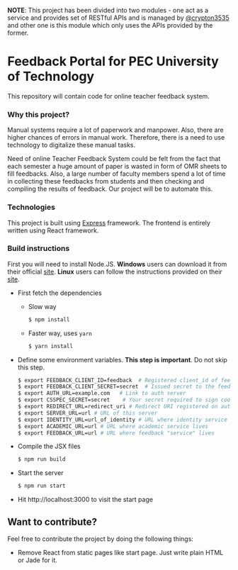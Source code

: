 **NOTE**: This project has been divided into two modules - one act as a service and provides set of RESTful APIs and is managed by [@crypton3535](https://github.com/crypton3535) and other one is this module which only uses the APIs provided by the former.

# Feedback Portal for PEC University of Technology

This repository will contain code for online teacher feedback system.

### Why this project?

Manual systems require a lot of paperwork and manpower. Also, there are higher chances of errors in manual work. Therefore, there is a need to use technology to digitalize these manual tasks.

Need of online Teacher Feedback System could be felt from the fact that each semester a huge amount of paper is wasted in form of OMR sheets to fill feedbacks. Also, a large number of faculty members spend a lot of time in collecting these feedbacks from students and then checking and compiling the results of feedback. Our project will be to automate this.

### Technologies
This project is built using [Express](https://expressjs.com/) framework. The frontend is entirely written using React framework.

### Build instructions
First you will need to install Node.JS. **Windows** users can download it from their official [site](https://nodejs.org/en/download/).
**Linux** users can follow the instructions provided on their [site](https://nodejs.org/en/download/package-manager/#debian-and-ubuntu-based-linux-distributions).

 + First fetch the dependencies
   + Slow way
     ```bash
     $ npm install
     ```

   + Faster way, uses `yarn`
     ```bash
     $ yarn install
     ```

 + Define some environment variables. **This step is important**. Do not skip this step.
    ```bash
    $ export FEEDBACK_CLIENT_ID=feedback  # Registered client_id of feedback-portal on auth server
    $ export FEEDBACK_CLIENT_SECRET=secret  # Issued secret to the feedback-portal by auth server
    $ export AUTH_URL=example.com   # Link to auth server
    $ export CSSPEC_SECRET=secret    # Your secret required to sign cookies
    $ export REDIRECT_URL=redirect_uri # Redirect URI registered on auth-server
    $ export SERVER_URL=url # URL of this server
    $ export IDENTITY_URL=url_of_identity # URL where identity service lives
    $ export ACADEMIC_URL=url # URL where academic service lives
    $ export FEEDBACK_URL=url # URL where feedback "service" lives
    ```

 + Compile the JSX files
    ```bash
    $ npm run build
    ```

 + Start the server
    ```bash
    $ npm run start
    ```

 + Hit http://localhost:3000 to visit the start page

## Want to contribute?
Feel free to contribute the project by doing the following things:
 + Remove React from static pages like start page. Just write plain HTML or Jade for it.
